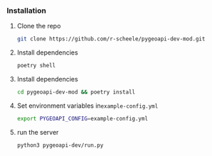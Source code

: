 
### Installation

1. Clone the repo
   ```sh
   git clone https://github.com/r-scheele/pygeoapi-dev-mod.git
   ```
2. Install dependencies
   ```sh
   poetry shell
   ```
3. Install dependencies
   ```sh
   cd pygeoapi-dev-mod && poetry install
   ```
4. Set environment variables in`example-config.yml`
   ```sh
   export PYGEOAPI_CONFIG=example-config.yml
   ```

5. run the server
   ```sh
   python3 pygeoapi-dev/run.py
   ```

